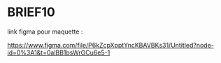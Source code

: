 # BRIEF10

link figma pour maquette :

https://www.figma.com/file/P6kZcpXpptYncKBAVBKs31/Untitled?node-id=0%3A1&t=0alBB1bsWrGCu6e5-1
